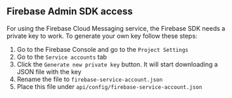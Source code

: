 ## Firebase Admin SDK access

For using the Firebase Cloud Messaging service, the Firebase SDK needs a private key to work. To generate your own key follow these steps:

1. Go to the Firebase Console and go to the `Project Settings`
2. Go to the `Service accounts` tab
3. Click the `Generate new private key` button. It will start downloading a JSON file with the key
4. Rename the file to `firebase-service-account.json`
5. Place this file under `api/config/firebase-service-account.json`
